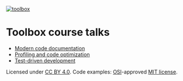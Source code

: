 [![toolbox](http://forthebadge.com/images/badges/as-seen-on-tv.svg)](http://toolbox.readthedocs.org/)


# Toolbox course talks

- [Modern code documentation](http://cicero.xyz/v1/github/bast/toolbox-talks/master/documentation.mkd/remark/)
- [Profiling and code optimization](http://cicero.xyz/v1/github/bast/toolbox-talks/master/optimiziation.mkd/remark/)
- [Test-driven development](http://cicero.xyz/v1/github/bast/toolbox-talks/master/tdd.mkd/remark/)

Licensed under [CC BY 4.0](https://creativecommons.org/licenses/by/4.0/).
Code examples: [OSI](http://opensource.org)-approved [MIT license](http://opensource.org/licenses/mit-license.html).
